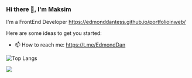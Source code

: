 ### Hi there 👋, I'm Maksim
I'm a FrontEnd Developer
https://edmonddantess.github.io/portfolioinweb/


Here are some ideas to get you started:


- 📫 How to reach me: https://t.me/EdmondDan



![Top Langs](https://github-readme-stats.vercel.app/api/top-langs/?username=EdmondDantess&layout=compact)



![](https://komarev.com/ghpvc/?username=EdmondDantess)
